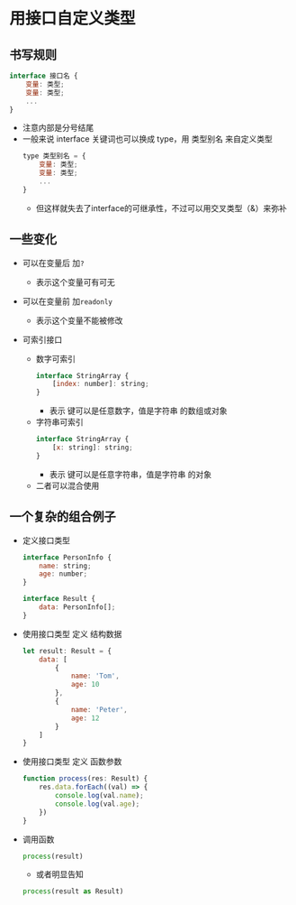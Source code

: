 # 用接口自定义类型

## 书写规则

```js
interface 接口名 {
    变量: 类型;
    变量: 类型;
    ...
}
```
- 注意内部是分号结尾
- 一般来说 interface 关键词也可以换成 type，用 类型别名 来自定义类型
    ```js
    type 类型别名 = {
        变量: 类型;
        变量: 类型;
        ...
    }
    ```
    - 但这样就失去了interface的可继承性，不过可以用交叉类型（&）来弥补
    

## 一些变化

- 可以在变量后 加`?`
    - 表示这个变量可有可无

- 可以在变量前 加`readonly`
    - 表示这个变量不能被修改

- 可索引接口
    - 数字可索引
        ```js
        interface StringArray {
            [index: number]: string;
        }
        ```
        - 表示 键可以是任意数字，值是字符串 的数组或对象
    - 字符串可索引
        ```js
        interface StringArray {
            [x: string]: string;
        }
        ```
        - 表示 键可以是任意字符串，值是字符串 的对象
    - 二者可以混合使用

## 一个复杂的组合例子

- 定义接口类型
    ```js
    interface PersonInfo {
        name: string;
        age: number;
    }
    
    interface Result {
        data: PersonInfo[];
    }
    ```
- 使用接口类型 定义 结构数据
    ```js
    let result: Result = {
        data: [
            {
                name: 'Tom',
                age: 10
            },
            {
                name: 'Peter',
                age: 12
            }
        ]
    }
    ```

- 使用接口类型 定义 函数参数
    ```js
    function process(res: Result) {
        res.data.forEach((val) => {
            console.log(val.name);
            console.log(val.age);
        })
    }
    ```

- 调用函数
    ```js
    process(result)
    ```
    - 或者明显告知
    ```js
    process(result as Result)
    ```




    
    

